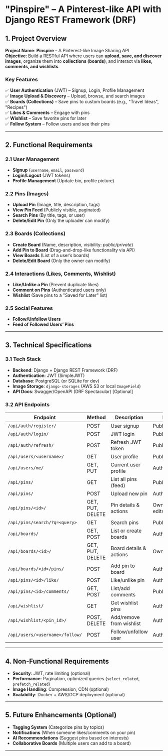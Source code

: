 # **"Pinspire" – A Pinterest-like API with Django REST Framework (DRF)**  

## **1. Project Overview**  
**Project Name**: **Pinspire** – A Pinterest-like Image Sharing API  
**Objective**: Build a RESTful API where users can **upload, save, and discover images**, organize them into **collections (boards)**, and interact via **likes, comments, and wishlists**.  

### **Key Features**  
✅ **User Authentication** (JWT) – Signup, Login, Profile Management  
✅ **Image Upload & Discovery** – Upload, browse, and search images  
✅ **Boards (Collections)** – Save pins to custom boards (e.g., "Travel Ideas", "Recipes")  
✅ **Likes & Comments** – Engage with pins  
✅ **Wishlist** – Save favorite pins for later  
✅ **Follow System** – Follow users and see their pins  

---

## **2. Functional Requirements**  

### **2.1 User Management**  
- **Signup** (`username`, `email`, `password`)  
- **Login/Logout** (JWT tokens)  
- **Profile Management** (Update bio, profile picture)  

### **2.2 Pins (Images)**  
- **Upload Pin** (Image, title, description, tags)  
- **View Pin Feed** (Publicly visible, paginated)  
- **Search Pins** (By title, tags, or user)  
- **Delete/Edit Pin** (Only the uploader can modify)  

### **2.3 Boards (Collections)**  
- **Create Board** (Name, description, visibility: *public/private*)  
- **Add Pin to Board** (Drag-and-drop-like functionality via API)  
- **View Boards** (List of a user’s boards)  
- **Delete/Edit Board** (Only the owner can modify)  

### **2.4 Interactions (Likes, Comments, Wishlist)**  
- **Like/Unlike a Pin** (Prevent duplicate likes)  
- **Comment on Pins** (Authenticated users only)  
- **Wishlist** (Save pins to a "Saved for Later" list)  

### **2.5 Social Features**  
- **Follow/Unfollow Users**  
- **Feed of Followed Users’ Pins**  

---

## **3. Technical Specifications**  

### **3.1 Tech Stack**  
- **Backend**: Django + Django REST Framework (DRF)  
- **Authentication**: JWT (SimpleJWT) 
- **Database**: PostgreSQL (or SQLite for dev)  
- **Image Storage**: `django-storages` (AWS S3 or local `ImageField`)  
- **API Docs**: Swagger/OpenAPI (DRF Spectacular) [Optional]

### **3.2 API Endpoints**  

| **Endpoint** | **Method** | **Description** | **Permissions** |
|-------------|-----------|----------------|----------------|
| `/api/auth/register/` | POST | User signup | Public |
| `/api/auth/login/` | POST | JWT login | Public |
| `/api/auth/refresh/` | POST | Refresh JWT token | Public |
| `/api/users/<username>/` | GET | User profile | Public |
| `/api/users/me/` | GET, PUT | Current user profile | Authenticated |
| `/api/pins/` | GET | List all pins (feed) | Public |
| `/api/pins/` | POST | Upload new pin | Authenticated |
| `/api/pins/<id>/` | GET, PUT, DELETE | Pin details & actions | Owner-only for edits |
| `/api/pins/search/?q=<query>` | GET | Search pins | Public |
| `/api/boards/` | GET, POST | List or create boards | Authenticated |
| `/api/boards/<id>/` | GET, PUT, DELETE | Board details & actions | Owner-only |
| `/api/boards/<id>/pins/` | POST | Add pin to board | Authenticated |
| `/api/pins/<id>/like/` | POST | Like/unlike pin | Authenticated |
| `/api/pins/<id>/comments/` | GET, POST | List/add comments | Public/Authenticated |
| `/api/wishlist/` | GET | Get wishlist pins | Authenticated |
| `/api/wishlist/<pin_id>/` | POST, DELETE | Add/remove from wishlist | Authenticated |
| `/api/users/<username>/follow/` | POST | Follow/unfollow user | Authenticated |

---

## **4. Non-Functional Requirements**  
- **Security**: JWT, rate limiting (optional)  
- **Performance**: Pagination, optimized queries (`select_related`, `prefetch_related`)  
- **Image Handling**: Compression, CDN (optional)  
- **Scalability**: Docker + AWS/GCP deployment (optional)  

---

## **5. Future Enhancements (Optional)**  
- **Tagging System** (Categorize pins by topics)  
- **Notifications** (When someone likes/comments on your pin)  
- **AI Recommendations** (Suggest pins based on interests)  
- **Collaborative Boards** (Multiple users can add to a board)  

---
